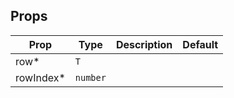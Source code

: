 <!-- This file is automatically generated, do not edit manually. -->

## Props

| Prop | Type | Description | Default |
| ---- | ---- | ----------- | ------- |
| row* | `T` |  |  |
| rowIndex* | `number` |  |  |

